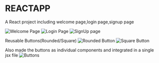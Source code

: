 # REACTAPP

 A React project including welcome page,login page,signup page

![Welcome Page](<WhatsApp Image 2024-07-14 at 14.59.00_e5c0028f.jpg>) 
![Login Page](<WhatsApp Image 2024-07-14 at 14.57.26_ac3fbad2.jpg>) 
![SignUp page](<WhatsApp Image 2024-07-14 at 14.57.56_b6677e04.jpg>) 
 
 Reusable Buttons(Rounded/Square)
![Rounded Button](<Screenshot 2024-07-14 171745-1.png>) 
![Square Button](<Screenshot 2024-07-14 172946.png>) 



 Also made the buttons as individual components and integrated in a single jsx file
![Buttons](<WhatsApp Image 2024-07-14 at 16.29.39_8198b136.jpg>)



